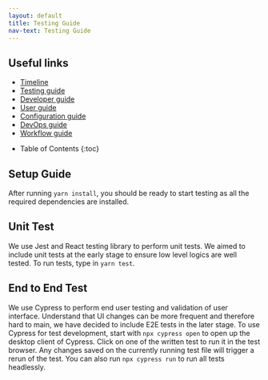 ```yaml
---
layout: default
title: Testing Guide
nav-text: Testing Guide
---
```


## **Useful links**
- [Timeline](Timeline)
- [Testing guide](TestingGuide)
- [Developer guide](DeveloperGuide)
- [User guide](UserGuide)
- [Configuration guide](ConfigurationGuide)
- [DevOps guide](DevOpsGuide)
- [Workflow guide](WorkflowGuide)

* Table of Contents 
{:toc}

## **Setup Guide**

After running `yarn install`, you should be ready to start testing as all the required dependencies are installed.

## **Unit Test**
We use Jest and React testing library to perform unit tests. We aimed to include unit tests at the early stage to ensure low
level logics are well tested. To run tests, type in `yarn test`.

## **End to End Test**
We use Cypress to perform end user testing and validation of user interface. Understand that UI changes can be more frequent
and therefore hard to main, we have decided to include E2E tests in the later stage. To use Cypress for test development, start
with `npx cypress open` to open up the desktop client of Cypress. Click on one of the written test to run it in the test browser.
Any changes saved on the currently running test file will trigger a rerun of the test. You can also run `npx cypress run` to run 
all tests headlessly.

